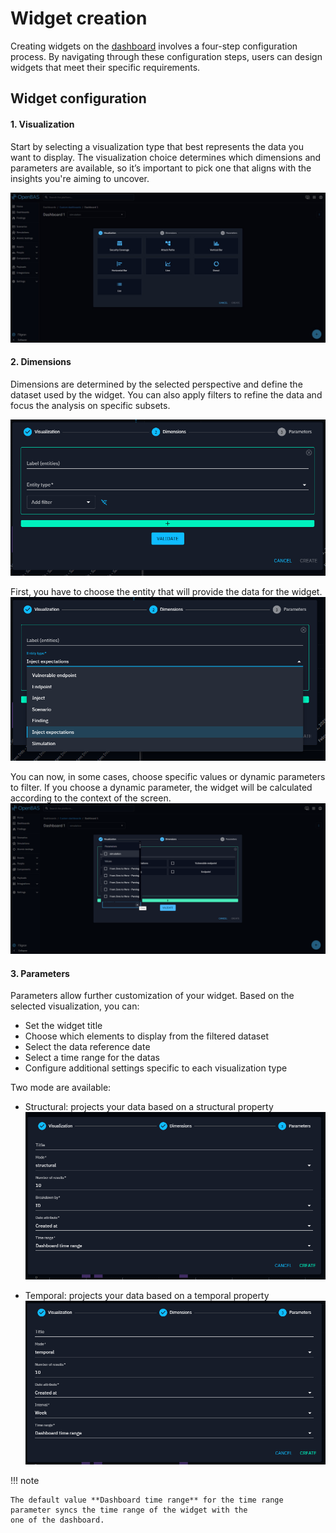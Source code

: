 # Widget creation

Creating widgets on the [dashboard](../custom-dashboards/custom-dashboards.md) involves a four-step configuration
process. By navigating through these configuration steps, users can design widgets that meet their specific
requirements.

## Widget configuration

#### 1. Visualization

Start by selecting a visualization type that best represents the data you want to display. The visualization choice
determines which dimensions and parameters are available, so it’s important to pick one that aligns with the insights
you're aiming to uncover.

![Widget visualization](assets/widget-visualization.png)

#### 2. Dimensions

Dimensions are determined by the selected perspective and define the dataset used by the widget. You can also apply
filters to refine the data and focus the analysis on specific subsets.

![Widget perspective](assets/widget-dimensions.png)

First, you have to choose the entity that will provide the data for the widget.
![Widget perspective](assets/widget-dimensions-entity.png)

You can now, in some cases, choose specific values or dynamic parameters to filter. If you choose a dynamic parameter, the widget will be calculated according to the context of the screen.
![Widget perspective](assets/widget-dimensions-2.png)

#### 3. Parameters

Parameters allow further customization of your widget. Based on the selected visualization, you can:

- Set the widget title
- Choose which elements to display from the filtered dataset
- Select the data reference date
- Select a time range for the datas
- Configure additional settings specific to each visualization type

Two mode are available:

- Structural: projects your data based on a structural property
  ![Widget structural parameters](assets/widget-parameters-structural.png)

- Temporal: projects your data based on a temporal property
  ![Widget temporal parameters](assets/widget-parameters-temporal.png)

!!! note

    The default value **Dashboard time range** for the time range parameter syncs the time range of the widget with the 
    one of the dashboard.